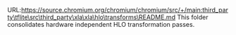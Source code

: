 URL:https://source.chromium.org/chromium/chromium/src/+/main:third_party\tflite\src\third_party\xla\xla\hlo\transforms\README.md
This folder consolidates hardware independent HLO transformation passes.